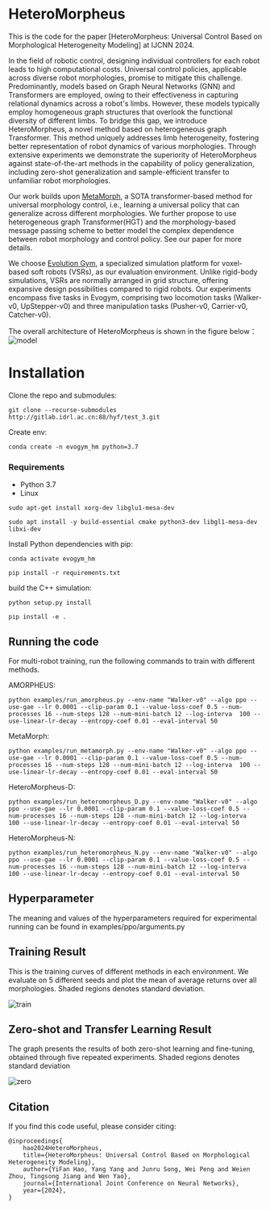# HeteroMorpheus
This is the code for the paper [HeteroMorpheus: Universal Control Based on Morphological Heterogeneity Modeling] at IJCNN 2024.

In the field of robotic control, designing individual controllers for each robot leads to high computational costs. Universal control policies, applicable across diverse robot morphologies, promise to mitigate this challenge. Predominantly, models based on Graph Neural Networks (GNN) and Transformers are employed, owing to their effectiveness in capturing relational dynamics across a robot's limbs. However, these models typically employ homogeneous graph structures that overlook the functional diversity of different limbs. To bridge this gap, we introduce HeteroMorpheus, a novel method based on heterogeneous graph Transformer. This method uniquely addresses limb heterogeneity, fostering better representation of robot dynamics of various morphologies. Through extensive experiments we demonstrate the superiority of HeteroMorpheus against state-of-the-art methods in the capability of policy generalization, including zero-shot generalization and sample-efficient transfer to unfamiliar robot morphologies.

Our work builds upon [MetaMorph](https://arxiv.org/abs/2203.11931), a SOTA transformer-based method for universal morphology control, i.e., learning a universal policy that can generalize across different morphologies. We further propose to use heterogeneous graph Transformer(HGT) and the morphology-based message passing scheme to better model the complex dependence between robot morphology and control policy. See our paper for more details. 

We choose [Evolution Gym](https://evolutiongym.github.io/), a specialized simulation platform for voxel-based soft robots (VSRs), as our evaluation environment. Unlike rigid-body simulations, VSRs are normally arranged in grid structure, offering expansive design possibilities compared to rigid robots. Our experiments encompass five tasks in Evogym, comprising two locomotion tasks (Walker-v0, UpStepper-v0) and three manipulation tasks (Pusher-v0, Carrier-v0, Catcher-v0).

The overall architecture of HeteroMorpheus is shown in the figure below：
![model](images/model.png)

# Installation

Clone the repo and submodules:

```shell
git clone --recurse-submodules http://gitlab.idrl.ac.cn:88/hyf/test_3.git
```

Create env:

```shell
conda create -n evogym_hm python=3.7
```

### Requirements
* Python 3.7
* Linux
  
```shell
sudo apt-get install xorg-dev libglu1-mesa-dev
```

```shell
sudo apt install -y build-essential cmake python3-dev libgl1-mesa-dev libxi-dev
```

Install Python dependencies with pip:

```shell
conda activate evogym_hm
```

```shell
pip install -r requirements.txt
```

build the C++ simulation:

```shell
python setup.py install
```

```shell
pip install -e .
```

## Running the code
For multi-robot training, run the following commands to train with different methods. 

AMORPHEUS:

```shell
python examples/run_amorpheus.py --env-name "Walker-v0" --algo ppo --use-gae --lr 0.0001 --clip-param 0.1 --value-loss-coef 0.5 --num-processes 16 --num-steps 128 --num-mini-batch 12 --log-interva  100 --use-linear-lr-decay --entropy-coef 0.01 --eval-interval 50
```

MetaMorph: 

```shell
python examples/run_metamorph.py --env-name "Walker-v0" --algo ppo --use-gae --lr 0.0001 --clip-param 0.1 --value-loss-coef 0.5 --num-processes 16 --num-steps 128 --num-mini-batch 12 --log-interva  100 --use-linear-lr-decay --entropy-coef 0.01 --eval-interval 50
```

HeteroMorpheus-D: 

```shell
python examples/run_heteromorpheus_D.py --env-name "Walker-v0" --algo ppo --use-gae --lr 0.0001 --clip-param 0.1 --value-loss-coef 0.5 --num-processes 16 --num-steps 128 --num-mini-batch 12 --log-interva  100 --use-linear-lr-decay --entropy-coef 0.01 --eval-interval 50
```

HeteroMorpheus-N: 

```shell
python examples/run_heteromorpheus_N.py --env-name "Walker-v0" --algo ppo --use-gae --lr 0.0001 --clip-param 0.1 --value-loss-coef 0.5 --num-processes 16 --num-steps 128 --num-mini-batch 12 --log-interva  100 --use-linear-lr-decay --entropy-coef 0.01 --eval-interval 50
```

## Hyperparameter

The meaning and values of the hyperparameters required for experimental running can be found in examples/ppo/arguments.py

## Training Result

This is the training curves of different methods in each environment. We evaluate on 5 different seeds and plot the mean of average returns over all morphologies. Shaded regions denotes standard deviation.

![train](images/train.png)

## Zero-shot and Transfer Learning Result

The graph presents the results of both zero-shot learning and fine-tuning, obtained through five repeated experiments. Shaded regions denotes standard deviation

![zero](images/zero.png)

## Citation
If you find this code useful, please consider citing:

```
@inproceedings{
    hao2024HeteroMorpheus,
    title={HeteroMorpheus: Universal Control Based on Morphological Heterogeneity Modeling},
    author={YiFan Hao, Yang Yang and Junru Song, Wei Peng and Weien Zhou, Tingsong Jiang and Wen Yao},
    journal={International Joint Conference on Neural Networks},
    year={2024},
}

```
